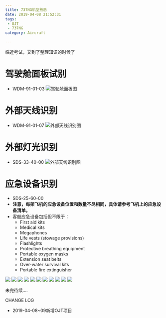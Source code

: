 ```yaml
---
title: 737NG机型熟悉
date: 2019-04-08 21:52:31
tags:
 - OJT
 - 737NG
category: Aircraft

---
```


临近考试，又到了整理知识的时候了<!--more-->
# 驾驶舱面板试别

* WDM-91-01-03
![驾驶舱面板图](\images\post\52_驾驶舱面板.png)

# 外部天线识别
* WDM-91-01-07
![外部天线识别图](\images\post\52_外部天线.png)

# 外部灯光识别
* SDS-33-40-00
![外部天线识别图](\images\post\52_外部灯光.png)

# 应急设备识别
* SDS-25-60-00
* **注意，每架飞机的应急设备位置和数量不尽相同，具体请参考飞机上的应急设备清单。**
* 客舱应急设备包括但不限于：
    * First aid kits
    * Medical kits
    * Megaphones
    * Life vests (stowage provisions)
    * Flashlights
    * Protective breathing equipment
    * Portable oxygen masks
    * Extension seat belts
    * Over-water survival kits
    * Portable fire extinguisher

![](\images\post\52_应急设备0.jpg)
![](\images\post\52_应急设备1.jpg)
![](\images\post\52_应急设备2.jpg)
![](\images\post\52_应急设备3.jpg)
![](\images\post\52_应急设备4.jpg)
![](\images\post\52_应急设备5.jpg)
![](\images\post\52_应急设备6.jpg)
![](\images\post\52_应急设备7.jpg)
![](\images\post\52_应急设备8.jpg)
![](\images\post\52_应急设备9.jpg)
![](\images\post\52_应急设备10.jpg)

未完待续....


CHANGE LOG
* 2019-04-08~09新增OJT项目